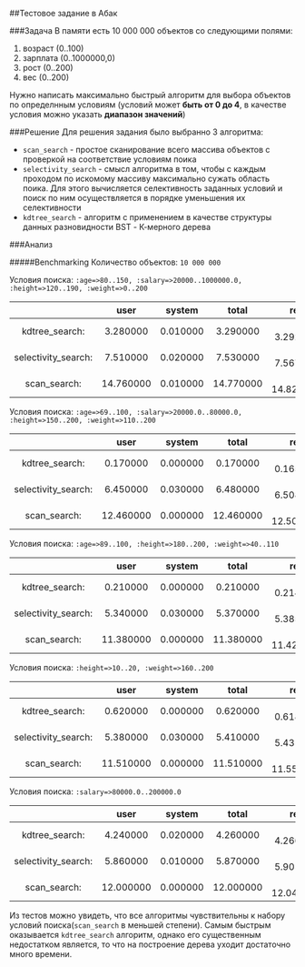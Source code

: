 ##Тестовое задание в Абак

###Задача
В памяти есть 10 000 000 объектов со следующими полями:
 
1. возраст (0..100) 
2. зарплата (0..1000000,0) 
3. рост (0..200) 
4. вес (0..200) 

Нужно написать максимально быстрый алгоритм для выбора объектов по определнным условиям (условий может **быть от 0 до 4**, в качестве условия можно указать **диапазон значений**)

###Решение
Для решения задания было выбранно 3 алгоритма:

- `scan_search` - простое сканирование всего массива объектов с проверкой на соответствие условиям поика
- `selectivity_search` - смысл алгоритма в том, чтобы с каждым проходом по искомому массиву максимально сужать область поика. Для этого вычисляется селективность заданных условий и поиск по ним осуществляется в порядке уменьшения их селективности
- `kdtree_search` - алгоритм с применением в качестве структуры данных разновидности BST - К-мерного дерева

###Анализ

#####Benchmarking
Количество объектов: `10 000 000`

Условия поиска: `:age=>80..150, :salary=>20000..1000000.0, :height=>120..190, :weight=>0..200`

|                |      user |    system |     total  |      real  |
|:--------------:|:---------:|:---------:|:----------:|:----------:|
|kdtree_search:  | 3.280000  | 0.010000  | 3.290000   |(  3.292689)|
|selectivity_search:|    7.510000 |  0.020000 |  7.530000 |(  7.567611)|
|scan_search:    |      14.760000 |  0.010000 | 14.770000 |( 14.826757)|


Условия поиска: `:age=>69..100, :salary=>20000.0..80000.0, :height=>150..200, :weight=>110..200`

|                |      user |    system |     total  |      real  |
|:--------------:|:---------:|:---------:|:----------:|:----------:|
|kdtree_search:  | 0.170000  | 0.000000  | 0.170000   |(  0.165298)|
|selectivity_search:|    6.450000 |  0.030000  | 6.480000 |(  6.508012)|
|scan_search:    |      12.460000 |  0.000000  |12.460000 |( 12.505126)|


Условия поиска: `:age=>89..100, :height=>180..200, :weight=>40..110`

|                |      user |    system |     total  |      real  |
|:--------------:|:---------:|:---------:|:----------:|:----------:|
|kdtree_search:  | 0.210000  | 0.000000  | 0.210000   |(  0.214251)|
|selectivity_search:|    5.340000 |  0.030000  | 5.370000 |(  5.385407)|
|scan_search:    |       11.380000|   0.000000  |11.380000  |( 11.428225)|


Условия поиска: `:height=>10..20, :weight=>160..200`

|                |      user |    system |     total  |      real  |
|:--------------:|:---------:|:---------:|:----------:|:----------:|
|kdtree_search:  | 0.620000  | 0.000000  | 0.620000   |(  0.618176)|
|selectivity_search:|    5.380000 |  0.030000  | 5.410000 |(  5.431209)|
|scan_search:    |      11.510000 |  0.000000  |11.510000 |( 11.555504)|


Условия поиска: `:salary=>80000.0..200000.0`

|                |      user |    system |     total  |      real  |
|:--------------:|:---------:|:---------:|:----------:|:----------:|
|kdtree_search:  | 4.240000  | 0.020000  | 4.260000   |(  4.266946)|
|selectivity_search:|    5.860000 |  0.010000  | 5.870000 |(  5.901603)|
|scan_search:    |      12.000000 |  0.000000  |12.000000 |( 12.047652)|


Из тестов можно увидеть, что все алгоритмы чувствительны к набору условий поиска(`scan_search` в меньшей степени).
Самым быстрым оказывается `kdtree_search` алгоритм, однако его существенным недостатком является,
то что на построение дерева уходит достаточно много времени.
